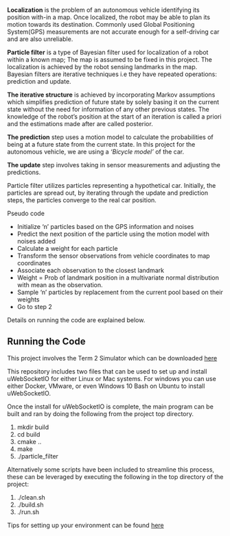 **Localization** is the problem of an autonomous vehicle identifying its position with-in a map. Once localized, the robot may be able to plan its motion towards its destination. Commonly used Global Positioning System(GPS) measurements are not accurate enough for a self-driving car and are also unreliable.
 
**Particle filter** is a type of Bayesian filter used for localization of a robot within a known map; The map is assumed to be fixed in this project. The localization is achieved by the robot sensing landmarks in the map. Bayesian filters are iterative techniques i.e they have repeated operations: prediction and update. 

**The iterative structure** is achieved by incorporating Markov assumptions which simplifies prediction of future state by solely basing it on the current state without the need for information of any other previous states. The knowledge of the robot’s position at the start of an iteration is called a priori and the estimations made after are called posterior.

**The prediction** step uses a motion model to calculate the probabilities of being at a future state from the current state. In this project for the autonomous vehicle, we are using a *‘Bicycle model’* of the car. 

**The update** step involves taking in sensor measurements and adjusting the predictions.

Particle filter utilizes particles representing a hypothetical car. Initially, the particles are spread out, by iterating through the update and prediction steps, the particles converge to the real car position.

Pseudo code
* Initialize ‘n’ particles based on the GPS information and noises
* Predict the next position of the particle using the motion model with noises added
* Calculate a weight for each particle
* Transform the sensor observations from vehicle coordinates to map coordinates
* Associate each observation to the closest landmark
* Weight = Prob of landmark position in a multivariate normal distribution with mean as the observation.
* Sample ‘n’ particles by replacement from the current pool based on their weights
* Go to step 2

Details on running the code are explained below.

## Running the Code
This project involves the Term 2 Simulator which can be downloaded [here](https://github.com/udacity/self-driving-car-sim/releases)

This repository includes two files that can be used to set up and install uWebSocketIO for either Linux or Mac systems. For windows you can use either Docker, VMware, or even Windows 10 Bash on Ubuntu to install uWebSocketIO.

Once the install for uWebSocketIO is complete, the main program can be built and ran by doing the following from the project top directory.

1. mkdir build
2. cd build
3. cmake ..
4. make
5. ./particle_filter

Alternatively some scripts have been included to streamline this process, these can be leveraged by executing the following in the top directory of the project:

1. ./clean.sh
2. ./build.sh
3. ./run.sh

Tips for setting up your environment can be found [here](https://classroom.udacity.com/nanodegrees/nd013/parts/40f38239-66b6-46ec-ae68-03afd8a601c8/modules/0949fca6-b379-42af-a919-ee50aa304e6a/lessons/f758c44c-5e40-4e01-93b5-1a82aa4e044f/concepts/23d376c7-0195-4276-bdf0-e02f1f3c665d)

